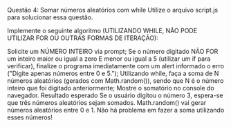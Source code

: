 Questão 4: Somar números aleatórios com while
Utilize o arquivo script.js para solucionar essa questão.

Implemente o seguinte algoritmo (UTILIZANDO WHILE, NÃO PODE UTILIZAR FOR OU OUTRAS FORMAS DE ITERAÇÃO):

Solicite um NÚMERO INTEIRO via prompt;
Se o número digitado NÃO FOR um inteiro maior ou igual a zero E menor ou igual a 5 (utilizar um if para verificar), finalize o programa imediatamente com um alert informado o erro ("Digite apenas números entre 0 e 5.");
Utilizando while, faça a soma de N números aleatórios (gerados com Math.random()), sendo que N é o número inteiro que foi digitado anteriormente;
Mostre o somatório no console do navegador.
Resultado esperado
Se o usuário digitou o número 3, espera-se que três números aleatórios sejam somados. Math.random() vai gerar números aleatórios entre 0 e 1. Não há problema em fazer a soma utilizando esses números!